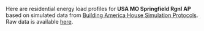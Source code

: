 Here are residential energy load profiles for **USA MO Springfield Rgnl AP** based on simulated data from
[Building America House Simulation Protocols](http://www.nrel.gov/docs/fy11osti/49246.pdf). 
Raw data is available [here](https://openei.org/doe-opendata/dataset/commercial-and-residential-hourly-load-profiles-for-all-tmy3-locations-in-the-united-states).